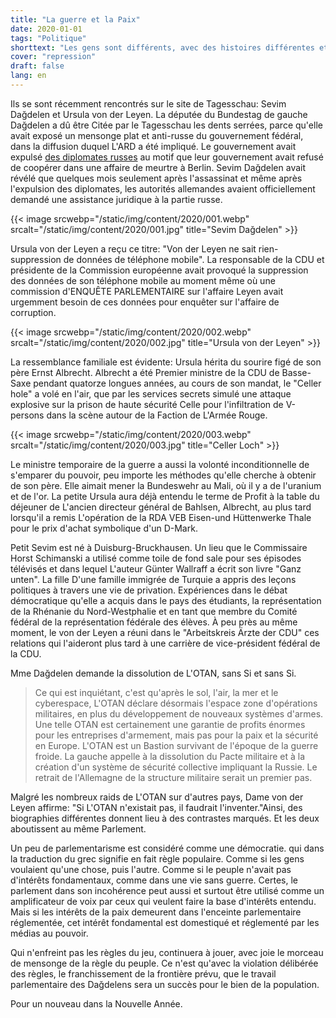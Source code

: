 ```yaml
---
title: "La guerre et la Paix"
date: 2020-01-01
tags: "Politique"
shorttext: "Les gens sont différents, avec des histoires différentes et une certaine attitude qui détermine l'action. Parfois ..."
cover: "repression"
draft: false
lang: en
---
```


Ils se sont récemment rencontrés sur le site de Tagesschau: Sevim Dağdelen et Ursula von der Leyen. La députée du Bundestag de gauche Dağdelen a dû être Citée par le Tagesschau les dents serrées, parce qu'elle avait exposé un mensonge plat et anti-russe du gouvernement fédéral, dans la diffusion duquel L'ARD a été impliqué. Le gouvernement avait expulsé [des diplomates russes](https://www.sevimdagdelen.de/bundesregierung-hat-bei-ausweisung-russischer-diplomaten-oeffentlichkeit-getaeuscht/ "Bundesregierung hat bei Ausweisung russischer Diplomaten Öffentlichkeit getäuscht") au motif que leur gouvernement avait refusé de coopérer dans une affaire de meurtre à Berlin. Sevim Dağdelen avait révélé que quelques mois seulement après l'assassinat et même après l'expulsion des diplomates, les autorités allemandes avaient officiellement demandé une assistance juridique à la partie russe.

{{< image srcwebp="/static/img/content/2020/001.webp" srcalt="/static/img/content/2020/001.jpg" title="Sevim Dağdelen" >}}

Ursula von der Leyen a reçu ce titre: "Von der Leyen ne sait rien-suppression de données de téléphone mobile". La responsable de la CDU et présidente de la Commission européenne avait provoqué la suppression des données de son téléphone mobile au moment même où une commission d'ENQUÊTE PARLEMENTAIRE sur l'affaire Leyen avait urgemment besoin de ces données pour enquêter sur l'affaire de corruption.

{{< image srcwebp="/static/img/content/2020/002.webp" srcalt="/static/img/content/2020/002.jpg" title="Ursula von der Leyen" >}}

La ressemblance familiale est évidente: Ursula hérita du sourire figé de son père Ernst Albrecht. Albrecht a été Premier ministre de la CDU de Basse-Saxe pendant quatorze longues années, au cours de son mandat, le "Celler hole" a volé en l'air, que par les services secrets simulé une attaque explosive sur la prison de haute sécurité Celle pour l'infiltration de V-persons dans la scène autour de la Faction de L'Armée Rouge.

{{< image srcwebp="/static/img/content/2020/003.webp" srcalt="/static/img/content/2020/003.jpg" title="Celler Loch" >}}

Le ministre temporaire de la guerre a aussi la volonté inconditionnelle de s'emparer du pouvoir, peu importe les méthodes qu'elle cherche à obtenir de son père. Elle aimait mener la Bundeswehr au Mali, où il y a de l'uranium et de l'or. La petite Ursula aura déjà entendu le terme de Profit à la table du déjeuner de L'ancien directeur général de Bahlsen, Albrecht, au plus tard lorsqu'il a remis L'opération de la RDA VEB Eisen-und Hüttenwerke Thale pour le prix d'achat symbolique d'un D-Mark.

Petit Sevim est né à Duisburg-Bruckhausen. Un lieu que le Commissaire Horst Schimanski a utilisé comme toile de fond sale pour ses épisodes télévisés et dans lequel L'auteur Günter Wallraff a écrit son livre "Ganz unten". La fille D'une famille immigrée de Turquie a appris des leçons politiques à travers une vie de privation. Expériences dans le débat démocratique qu'elle a acquis dans le pays des étudiants, la représentation de la Rhénanie du Nord-Westphalie et en tant que membre du Comité fédéral de la représentation fédérale des élèves. À peu près au même moment, le von der Leyen a réuni dans le "Arbeitskreis Ärzte der CDU" ces relations qui l'aideront plus tard à une carrière de vice-président fédéral de la CDU.

Mme Dağdelen demande la dissolution de L'OTAN, sans Si et sans Si.

> Ce qui est inquiétant, c'est qu'après le sol, l'air, la mer et le cyberespace, L'OTAN déclare désormais l'espace zone d'opérations militaires, en plus du développement de nouveaux systèmes d'armes. Une telle OTAN est certainement une garantie de profits énormes pour les entreprises d'armement, mais pas pour la paix et la sécurité en Europe. L'OTAN est un Bastion survivant de l'époque de la guerre froide. La gauche appelle à la dissolution du Pacte militaire et à la création d'un système de sécurité collective impliquant la Russie. Le retrait de l'Allemagne de la structure militaire serait un premier pas.

Malgré les nombreux raids de L'OTAN sur d'autres pays, Dame von der Leyen affirme: "Si L'OTAN n'existait pas, il faudrait l'inventer."Ainsi, des biographies différentes donnent lieu à des contrastes marqués. Et les deux aboutissent au même Parlement.

Un peu de parlementarisme est considéré comme une démocratie. qui dans la traduction du grec signifie en fait règle populaire. Comme si les gens voulaient qu'une chose, puis l'autre. Comme si le peuple n'avait pas d'intérêts fondamentaux, comme dans une vie sans guerre. Certes, le parlement dans son incohérence peut aussi et surtout être utilisé comme un amplificateur de voix par ceux qui veulent faire la base d'intérêts entendu. Mais si les intérêts de la paix demeurent dans l'enceinte parlementaire réglementée, cet intérêt fondamental est domestiqué et réglementé par les médias au pouvoir.

Qui n'enfreint pas les règles du jeu, continuera à jouer, avec joie le morceau de mensonge de la règle du peuple. Ce n'est qu'avec la violation délibérée des règles, le franchissement de la frontière prévu, que le travail parlementaire des Dağdelens sera un succès pour le bien de la population.

Pour un nouveau dans la Nouvelle Année.
